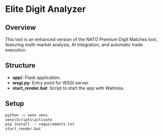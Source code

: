 # Elite Digit Analyzer

## Overview
This tool is an enhanced version of the NATO Premium Digit Matches tool, featuring multi-market analysis, AI integration, and automatic trade execution.

## Structure
- **app/**: Flask application.
- **wsgi.py**: Entry point for WSGI server.
- **start_render.bat**: Script to start the app with Waitress.

## Setup

```sh
python -m venv venv
venv\Scripts\activate
pip install -r requirements.txt
start_render.bat
```
